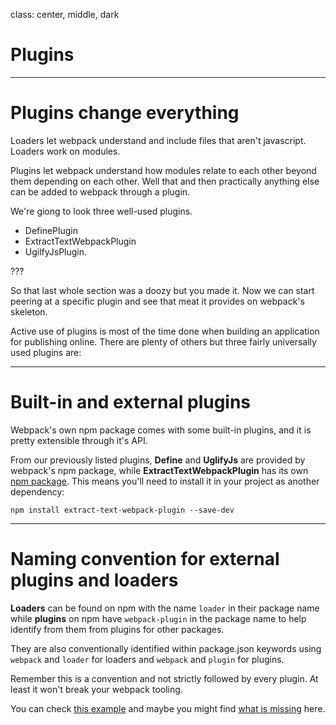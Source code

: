 class: center, middle, dark

# Plugins

---

# Plugins change everything

Loaders let webpack understand and include files that aren't javascript. Loaders work on modules.

Plugins let webpack understand how modules relate to each other beyond them depending on each other. Well that and then practically anything else can be added to webpack through a plugin.

We're giong to look three well-used plugins.

- DefinePlugin
- ExtractTextWebpackPlugin
- UgilfyJsPlugin.

???

So that last whole section was a doozy but you made it. Now we can start peering at a specific plugin and see that meat it provides on webpack's skeleton.

Active use of plugins is most of the time done when building an application for publishing online. There are plenty of others but three fairly universally used plugins are:

---

# Built-in and external plugins

Webpack's own npm package comes with some built-in plugins, and it is pretty extensible through it's API.

From our previously listed plugins, __Define__ and __UglifyJs__ are provided by webpack's npm package, while __ExtractTextWebpackPlugin__ has its own [npm package](https://www.npmjs.com/package/extract-text-webpack-plugin). This means you'll need to install it in your project as another dependency:

```shell
npm install extract-text-webpack-plugin --save-dev
```

---

# Naming convention for external plugins and loaders

__Loaders__ can be found on npm with the name `loader` in their package name while __plugins__ on npm have `webpack-plugin` in the package name to help identify from them from plugins for other packages.

They are also conventionally identified within package.json keywords using `webpack` and `loader` for loaders and `webpack` and `plugin` for plugins.

Remember this is a convention and not strictly followed by every plugin. At least it won't break your webpack tooling.

You can check [this example](https://www.npmjs.com/package/babel-loader) and maybe you might find [what is missing](https://www.npmjs.com/package/extract-text-webpack-plugin) here.
